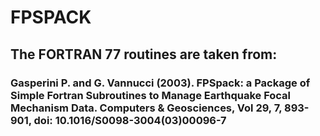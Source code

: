 # FPSPACK

## The FORTRAN 77 routines are taken from:
### Gasperini P. and G. Vannucci (2003). FPSpack: a Package of Simple Fortran Subroutines to Manage Earthquake Focal Mechanism Data. Computers & Geosciences, Vol 29, 7, 893-901, doi: 10.1016/S0098-3004(03)00096-7    

